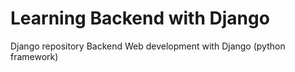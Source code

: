 # Learning Backend with Django
Django repository
Backend Web development with Django (python framework)